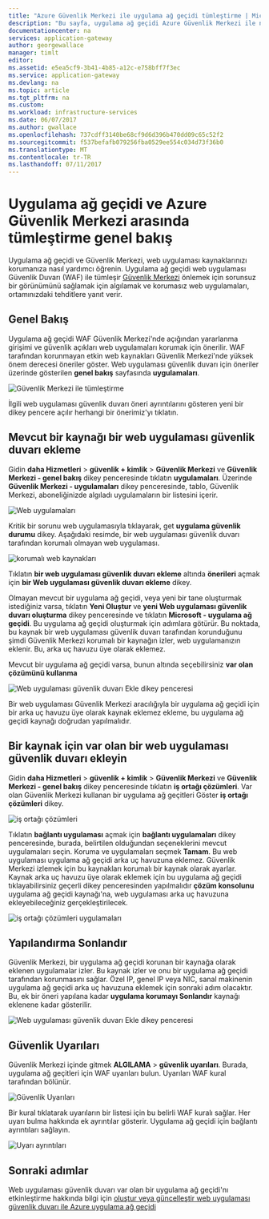 ```yaml
---
title: "Azure Güvenlik Merkezi ile uygulama ağ geçidi tümleştirme | Microsoft Docs"
description: "Bu sayfa, uygulama ağ geçidi Azure Güvenlik Merkezi ile nasıl tümleştirildiği bilgi sağlar."
documentationcenter: na
services: application-gateway
author: georgewallace
manager: timlt
editor: 
ms.assetid: e5ea5cf9-3b41-4b85-a12c-e758bff7f3ec
ms.service: application-gateway
ms.devlang: na
ms.topic: article
ms.tgt_pltfrm: na
ms.custom: 
ms.workload: infrastructure-services
ms.date: 06/07/2017
ms.author: gwallace
ms.openlocfilehash: 737cdff3140be68cf9d6d396b470dd09c65c52f2
ms.sourcegitcommit: f537befafb079256fba0529ee554c034d73f36b0
ms.translationtype: MT
ms.contentlocale: tr-TR
ms.lasthandoff: 07/11/2017
---
```

# <a name="overview-of-integration-between-application-gateway-and-azure-security-center"></a>Uygulama ağ geçidi ve Azure Güvenlik Merkezi arasında tümleştirme genel bakış

Uygulama ağ geçidi ve Güvenlik Merkezi, web uygulaması kaynaklarınızı korumanıza nasıl yardımcı öğrenin. Uygulama ağ geçidi web uygulaması Güvenlik Duvarı (WAF) ile tümleşir [Güvenlik Merkezi](../security-center/security-center-intro.md) önlemek için sorunsuz bir görünümünü sağlamak için algılamak ve korumasız web uygulamaları, ortamınızdaki tehditlere yanıt verir.

## <a name="overview"></a>Genel Bakış

Uygulama ağ geçidi WAF Güvenlik Merkezi'nde açığından yararlanma girişimi ve güvenlik açıkları web uygulamaları korumak için önerilir. WAF tarafından korunmayan etkin web kaynakları Güvenlik Merkezi'nde yüksek önem derecesi öneriler göster. Web uygulaması güvenlik duvarı için öneriler üzerinde gösterilen **genel bakış** sayfasında **uygulamaları**.

![Güvenlik Merkezi ile tümleştirme][1]

İlgili web uygulaması güvenlik duvarı öneri ayrıntılarını gösteren yeni bir dikey pencere açılır herhangi bir önerimiz'yı tıklatın.

## <a name="add-a-web-application-firewall-to-an-existing-resource"></a>Mevcut bir kaynağı bir web uygulaması güvenlik duvarı ekleme

Gidin **daha Hizmetleri** > **güvenlik + kimlik** > **Güvenlik Merkezi** ve **Güvenlik Merkezi - genel bakış** dikey penceresinde tıklatın **uygulamaları**. Üzerinde **Güvenlik Merkezi - uygulamaları** dikey penceresinde, tablo, Güvenlik Merkezi, aboneliğinizde algıladı uygulamaların bir listesini içerir.

![Web uygulamaları][3]

Kritik bir sorunu web uygulamasıyla tıklayarak, get **uygulama güvenlik durumu** dikey. Aşağıdaki resimde, bir web uygulaması güvenlik duvarı tarafından korumalı olmayan web uygulaması. 

![korumalı web kaynakları][2]

Tıklatın **bir web uygulaması güvenlik duvarı ekleme** altında **önerileri** açmak için **bir Web uygulaması güvenlik duvarı ekleme** dikey.

Olmayan mevcut bir uygulama ağ geçidi, veya yeni bir tane oluşturmak istediğiniz varsa, tıklatın **Yeni Oluştur** ve **yeni Web uygulaması güvenlik duvarı oluşturma** dikey penceresinde ve tıklatın **Microsoft - uygulama ağ geçidi**. Bu uygulama ağ geçidi oluşturmak için adımlara götürür. Bu noktada, bu kaynak bir web uygulaması güvenlik duvarı tarafından korunduğunu şimdi Güvenlik Merkezi korumalı bir kaynağın izler, web uygulamanızın eklenir. Bu, arka uç havuzu üye olarak eklemez.

Mevcut bir uygulama ağ geçidi varsa, bunun altında seçebilirsiniz **var olan çözümünü kullanma**

![Web uygulaması güvenlik duvarı Ekle dikey penceresi][4]

Bir web uygulaması Güvenlik Merkezi aracılığıyla bir uygulama ağ geçidi için bir arka uç havuzu üye olarak kaynak eklemez ekleme, bu uygulama ağ geçidi kaynağı doğrudan yapılmalıdır.

## <a name="add-a-resource-to-an-existing-web-application-firewall"></a>Bir kaynak için var olan bir web uygulaması güvenlik duvarı ekleyin

Gidin **daha Hizmetleri** > **güvenlik + kimlik** > **Güvenlik Merkezi** ve **Güvenlik Merkezi - genel bakış** dikey penceresinde tıklatın **iş ortağı çözümleri**. Var olan Güvenlik Merkezi kullanan bir uygulama ağ geçitleri Göster **iş ortağı çözümleri** dikey.

![iş ortağı çözümleri][7]

Tıklatın **bağlantı uygulaması** açmak için **bağlantı uygulamaları** dikey penceresinde, burada, belirtilen olduğundan seçeneklerini mevcut uygulamaları seçin. Koruma ve uygulamaları seçmek **Tamam**. Bu web uygulaması uygulama ağ geçidi arka uç havuzuna eklemez. Güvenlik Merkezi izlemek için bu kaynakları korumalı bir kaynak olarak ayarlar. Kaynak arka uç havuzu üye olarak eklemek için bu uygulama ağ geçidi tıklayabilirsiniz geçerli dikey penceresinden yapılmalıdır **çözüm konsolunu** uygulama ağ geçidi kaynağı'na, web uygulaması arka uç havuzuna ekleyebileceğiniz gerçekleştirilecek.

![iş ortağı çözümleri uygulamaları][6]

## <a name="finalize-configuration"></a>Yapılandırma Sonlandır

Güvenlik Merkezi, bir uygulama ağ geçidi korunan bir kaynağa olarak eklenen uygulamalar izler.  Bu kaynak izler ve onu bir uygulama ağ geçidi tarafından korunmasını sağlar. Özel IP, genel IP veya NIC, sanal makinenin uygulama ağ geçidi arka uç havuzuna eklemek için sonraki adım olacaktır. Bu, ek bir öneri yapılana kadar **uygulama korumayı Sonlandır** kaynağı eklenene kadar gösterilir.

![Web uygulaması güvenlik duvarı Ekle dikey penceresi][5]

## <a name="security-alerts"></a>Güvenlik Uyarıları

Güvenlik Merkezi içinde gitmek **ALGILAMA** > **güvenlik uyarıları**.  Burada, uygulama ağ geçitleri için WAF uyarıları bulun. Uyarıları WAF kural tarafından bölünür.

![Güvenlik Uyarıları][8]

Bir kural tıklatarak uyarıların bir listesi için bu belirli WAF kuralı sağlar. Her uyarı bulma hakkında ek ayrıntılar gösterir. Uygulama ağ geçidi için bağlantı ayrıntıları sağlayın.
 
![Uyarı ayrıntıları][9]

## <a name="next-steps"></a>Sonraki adımlar

Web uygulaması güvenlik duvarı var olan bir uygulama ağ geçidi'nı etkinleştirme hakkında bilgi için [oluştur veya güncelleştir web uygulaması güvenlik duvarı ile Azure uygulama ağ geçidi](application-gateway-web-application-firewall-portal.md#add-web-application-firewall-to-an-existing-application-gateway)

[1]: ./media/application-gateway-integration-security-center/figure1.png
[2]: ./media/application-gateway-integration-security-center/figure2.png
[3]: ./media/application-gateway-integration-security-center/figure3.png
[4]: ./media/application-gateway-integration-security-center/figure4.png
[5]: ./media/application-gateway-integration-security-center/figure5.png
[6]: ./media/application-gateway-integration-security-center/figure6.png
[7]: ./media/application-gateway-integration-security-center/figure7.png
[8]: ./media/application-gateway-integration-security-center/securitycenter.png
[9]: ./media/application-gateway-integration-security-center/figure9.png